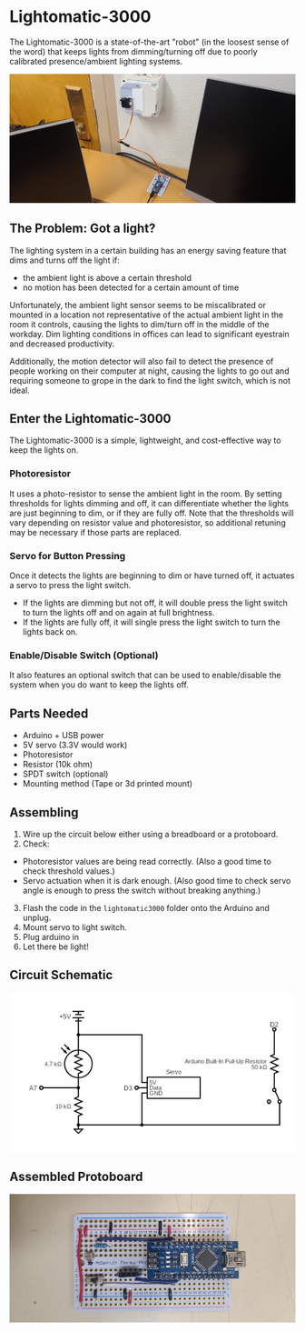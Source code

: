# Lightomatic-3000

The Lightomatic-3000 is a state-of-the-art "robot" (in the loosest sense of the word) that keeps lights from dimming/turning off due to poorly calibrated presence/ambient lighting systems.

<p align="center">
  <img alt="Final Setup." src="docs/setup_v2.jpg">
</p>

## The Problem: Got a light?

The lighting system in a certain building has an energy saving feature that dims and turns off the light if:
- the ambient light is above a certain threshold
- no motion has been detected for a certain amount of time

Unfortunately, the ambient light sensor seems to be miscalibrated or mounted in a location not representative of the actual ambient light in the room it controls, causing the lights to dim/turn off in the middle of the workday. Dim lighting conditions in offices can lead to significant eyestrain and decreased productivity.

Additionally, the motion detector will also fail to detect the presence of people working on their computer at night, causing the lights to go out and requiring someone to grope in the dark to find the light switch, which is not ideal.

## Enter the Lightomatic-3000

The Lightomatic-3000 is a simple, lightweight, and cost-effective way to keep the lights on. 

### Photoresistor

It uses a photo-resistor to sense the ambient light in the room. By setting thresholds for lights dimming and off, it can differentiate whether the lights are just beginning to dim, or if they are fully off. Note that the thresholds will vary depending on resistor value and photoresistor, so additional retuning may be necessary if those parts are replaced.

### Servo for Button Pressing
Once it detects the lights are beginning to dim or have turned off, it actuates a servo to press the light switch. 

- If the lights are dimming but not off, it will double press the light switch to turn the lights off and on again at full brightness. 
- If the lights are fully off, it will single press the light switch to turn the lights back on. 

### Enable/Disable Switch (Optional)
It also features an optional switch that can be used to enable/disable the system when you do want to keep the lights off.

## Parts Needed
- Arduino + USB power
- 5V servo (3.3V would work)
- Photoresistor
- Resistor (10k ohm)
- SPDT switch (optional)
- Mounting method (Tape or 3d printed mount)

## Assembling

1. Wire up the circuit below either using a breadboard or a protoboard.
2. Check:
- Photoresistor values are being read correctly. (Also a good time to check threshold values.)
- Servo actuation when it is dark enough. (Also good time to check servo angle is enough to press the switch without breaking anything.)
3. Flash the code in the `lightomatic3000` folder onto the Arduino and unplug.
4. Mount servo to light switch.
5. Plug arduino in
6. Let there be light!

## Circuit Schematic

<p align="center">
  <img alt="Circuit Schematic" src="docs/circuit/circuit.png">
</p>

## Assembled Protoboard
<p align="center">
  <img alt="Image of assembled protoboard." src="docs/protoboard_v2.jpg">
</p>





 